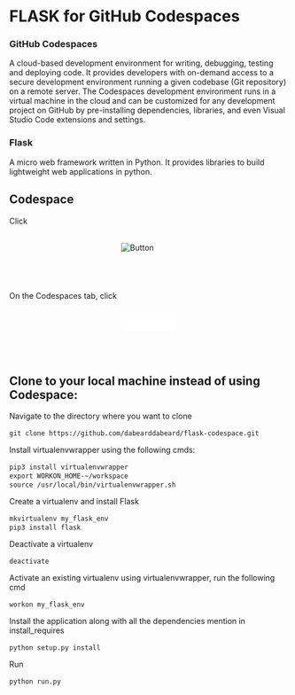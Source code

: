 # FLASK for GitHub Codespaces
### GitHub Codespaces 
A cloud-based development environment for writing, debugging, testing and deploying code. It provides developers with on-demand access to a secure development environment running a given codebase (Git repository) on a remote server. The Codespaces development environment runs in a virtual machine in the cloud and can be customized for any development project on GitHub by pre-installing dependencies, libraries, and even Visual Studio Code extensions and settings.
### Flask 
A micro web framework written in Python. It provides libraries to build lightweight web applications in python.


## Codespace
Click<br><br> 

<img src="button.svg" alt="Button" width="100" height="25" style="display: block; margin: 0 auto;">

<br><br>

On the Codespaces tab, click<br><br>

<img src="button1.svg" alt="Button" width="100" height="25" style="display: block; margin: 0 auto;">

<br><br>

## Clone to your local machine instead of using Codespace: 
Navigate to the directory where you want to clone
```
git clone https://github.com/dabearddabeard/flask-codespace.git
```


Install virtualenvwrapper using the following cmds:
```
pip3 install virtualenvwrapper
export WORKON_HOME-~/workspace
source /usr/local/bin/virtualenvwrapper.sh
```


Create a virtualenv and install Flask
```
mkvirtualenv my_flask_env
pip3 install flask
```


Deactivate a virtualenv 
```
deactivate
```


Activate an existing virtualenv using virtualenvwrapper, run the following cmd
```
workon my_flask_env
```


Install the application along with all the dependencies mention in install_requires
```
python setup.py install
```


Run
```
python run.py
```
